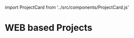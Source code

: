 
import ProjectCard from '../src/components/ProjectCard.js'


# WEB based Projects

<ProjectCard 
  title="Vidyanidhi School Project" 
  description="A web-based project using the MERN stack to develop a school website." 
  githubLink="https://github.com/BLOCK-PROGRAMR/School_pro" 
/>

<ProjectCard 
  title="Rapid Food" 
  description="A food delivery app designed for quick and efficient service." 
  githubLink="https://github.com/BLOCK-PROGRAMR/RapidFood" 
/>

<ProjectCard 
  title="Connecting" 
  description="A real-time platform to connect workers with clients, eliminating brokers and middlemen." 
  githubLink="https://github.com/BLOCK-PROGRAMR/LetsConnect" 
/>

<ProjectCard 
  title="Multiplayer Game" 
  description="A multiplayer game platform where users can play multiple games simultaneously." 
  githubLink="https://github.com/BLOCK-PROGRAMR/Multiplayergame" 
/>

<ProjectCard 
  title="Weather API" 
  description="An application that provides real-time weather data using an external API." 
  githubLink="https://github.com/BLOCK-PROGRAMR/weather" 
/>

<ProjectCard 
  title="Currency Converter API" 
  description="A currency converter that allows you to convert between multiple currencies in real-time." 
  githubLink="https://github.com/BLOCK-PROGRAMR/ExchangeApi" 
/>
